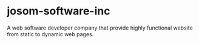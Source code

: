 # josom-software-inc
A web software developer company that provide highly functional website from static to dynamic web pages.
